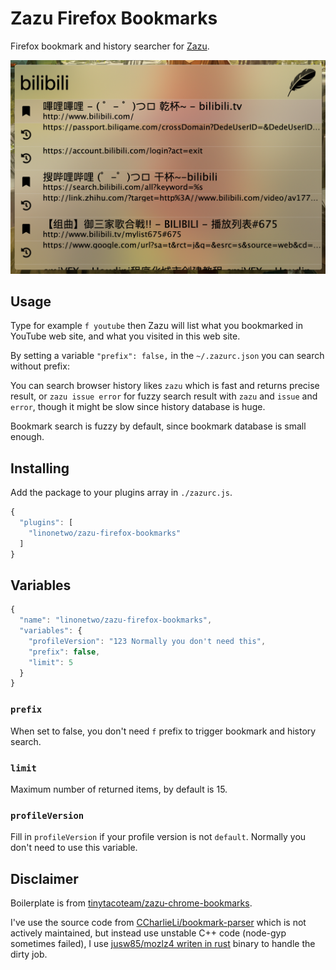 # Zazu Firefox Bookmarks

Firefox bookmark and history searcher for [Zazu](https://github.com/tinytacoteam/zazu).

![screenshot](screenshot.png)

## Usage

Type for example `f youtube` then Zazu will list what you bookmarked in YouTube web site, and what you visited in this web site.

By setting a variable `"prefix": false,` in the `~/.zazurc.json` you can search without prefix:

You can search browser history likes `zazu` which is fast and returns precise result, or `zazu issue error` for fuzzy search result with `zazu` and `issue` and `error`, though it might be slow since history database is huge.

Bookmark search is fuzzy by default, since bookmark database is small enough.

## Installing

Add the package to your plugins array in `./zazurc.js`.

```javascript
{
  "plugins": [
    "linonetwo/zazu-firefox-bookmarks"
  ]
}
```

## Variables

```javascript
{
  "name": "linonetwo/zazu-firefox-bookmarks",
  "variables": {
    "profileVersion": "123 Normally you don't need this",
    "prefix": false,
    "limit": 5
  }
}
```

### `prefix`

When set to false, you don't need `f` prefix to trigger bookmark and history search.

### `limit`

Maximum number of returned items, by default is 15.

### `profileVersion`

Fill in `profileVersion` if your profile version is not `default`. Normally you don't need to use this variable.

## Disclaimer

Boilerplate is from [tinytacoteam/zazu-chrome-bookmarks](https://github.com/tinytacoteam/zazu-chrome-bookmarks).

I've use the source code from [CCharlieLi/bookmark-parser](https://github.com/CCharlieLi/bookmark-parser) which is not actively maintained, but instead use unstable C++ code (node-gyp sometimes failed), I use [jusw85/mozlz4 writen in rust](https://github.com/jusw85/mozlz4) binary to handle the dirty job.
